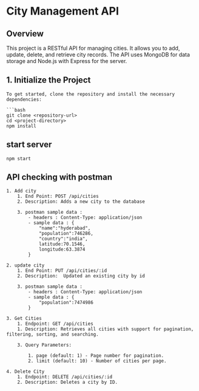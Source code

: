 # City Management API

## Overview

This project is a RESTful API for managing cities. It allows you to add, update, delete, and retrieve city records. The API uses MongoDB for data storage and Node.js with Express for the server.

## 1. Initialize the Project

    To get started, clone the repository and install the necessary dependencies:

    ```bash
    git clone <repository-url>
    cd <project-directory>
    npm install

## start server

    npm start

## API checking with postman

    1. Add city
        1. End Point: POST /api/cities
        2. Description: Adds a new city to the database

        3. postman sample data :
            - headers : Content-Type: application/json
            - sample data : {
                "name":"hyderabad",
                "population":746286,
                "country":"india",
                latitude:70.1546,
                longitude:63.3874
            }
    
    2. update city
        1. End Point: PUT /api/cities/:id
        2. Description:  Updated an existing city by id

        3. postman sample data :
            - headers : Content-Type: application/json
            - sample data : {
                "population":7474986
            }
    
    3. Get Cities
        1. Endpoint: GET /api/cities
        1. Description: Retrieves all cities with support for pagination, filtering, sorting, and searching.

        3. Query Parameters:

            1. page (default: 1) - Page number for pagination.
            2. limit (default: 10) - Number of cities per page.
    
    4. Delete City
        1. Endpoint: DELETE /api/cities/:id
        2. Description: Deletes a city by ID.
        